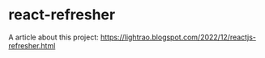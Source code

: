 # react-refresher
A article about this project: 
https://lightrao.blogspot.com/2022/12/reactjs-refresher.html

